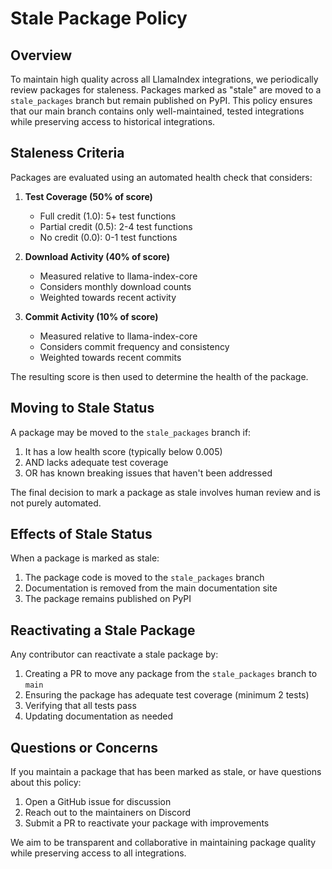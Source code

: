 # Stale Package Policy

## Overview

To maintain high quality across all LlamaIndex integrations, we periodically review packages for staleness. Packages marked as "stale" are moved to a `stale_packages` branch but remain published on PyPI. This policy ensures that our main branch contains only well-maintained, tested integrations while preserving access to historical integrations.

## Staleness Criteria

Packages are evaluated using an automated health check that considers:

1. **Test Coverage (50% of score)**

   - Full credit (1.0): 5+ test functions
   - Partial credit (0.5): 2-4 test functions
   - No credit (0.0): 0-1 test functions

2. **Download Activity (40% of score)**

   - Measured relative to llama-index-core
   - Considers monthly download counts
   - Weighted towards recent activity

3. **Commit Activity (10% of score)**
   - Measured relative to llama-index-core
   - Considers commit frequency and consistency
   - Weighted towards recent commits

The resulting score is then used to determine the health of the package.

## Moving to Stale Status

A package may be moved to the `stale_packages` branch if:

1. It has a low health score (typically below 0.005)
2. AND lacks adequate test coverage
3. OR has known breaking issues that haven't been addressed

The final decision to mark a package as stale involves human review and is not purely automated.

## Effects of Stale Status

When a package is marked as stale:

1. The package code is moved to the `stale_packages` branch
2. Documentation is removed from the main documentation site
3. The package remains published on PyPI

## Reactivating a Stale Package

Any contributor can reactivate a stale package by:

1. Creating a PR to move any package from the `stale_packages` branch to `main`
2. Ensuring the package has adequate test coverage (minimum 2 tests)
3. Verifying that all tests pass
4. Updating documentation as needed

## Questions or Concerns

If you maintain a package that has been marked as stale, or have questions about this policy:

1. Open a GitHub issue for discussion
2. Reach out to the maintainers on Discord
3. Submit a PR to reactivate your package with improvements

We aim to be transparent and collaborative in maintaining package quality while preserving access to all integrations.
